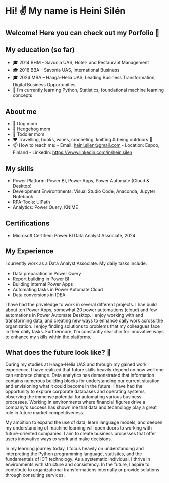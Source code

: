<h1>Hi! ✌️ My name is Heini Silén</h1>

<h2>Welcome! Here you can check out my Porfolio 🔎</h2>

## My education (so far)
- 🎓 2014 BHM - Savonia UAS, Hotel- and Restaurant Management
- 🎓 2018 BBA – Savonia UAS, International Business
- 🎓 2024 MBA – Haaga-Helia UAS, Leading Business Transformation, Digital Business Opportunities
- 🌱 I’m currently learning Python, Statistics, foundational machine learning concepts

## About me
- 🐶 Dog mom
- 🦔 Hedgehog mom
- 🍭 Toddler mom
- ❤️ Travelling, books, wines, crocheting, knitting & being outdoors 🌳
- 📫 How to reach me:
        - Email:	heini.silen@gmail.com
        - Location: 	Espoo, Finland
        - LinkedIn: 	https://www.linkedin.com/in/heinisilen


## My skills
- Power Platform: Power BI, Power Apps, Power Automate (Cloud & Desktop)
- Development Environtments: Visual Studio Code, Anaconda, Jupyter Notebook
- RPA-Tools: UiPath
- Analytics: Power Query, KNIME

## Certifications
- Microsoft Certified: Power BI Data Analyst Associate, 2024

## My Experience

I currently work as a Data Analyst Associate. My daily tasks include:
- Data preparation in Power Query
- Report building in Power BI
- Building internal Power Apps
- Automating tasks in Power Automate Cloud
- Data conversions in IDEA

I have had the priveledge to work in several different projects. I hae build about ten Power Apps, somewhat 20 power automations (cloud) and few automations in Power Automate Desktop. I enjoy working with and transforming data, and creating new ways to enhance daily work across the organization. I enjoy finding solutions to problems that my colleagues face in their daily tasks. Furthermore, I'm constantly searchin for innovative ways to enhance my skills within the platforms. 

## What does the future look like? 📍

During my studies at Haaga-Helia UAS and through my gained work experience, I have realized that future skills heavily depend on how well one can embrace change. Data analytics has demonstrated that information contains numerous building blocks for understanding our current situation and envisioning what it could become in the future. I have had the opportunity to explore corporate databases and operating systems, observing the immense potential for automating various business processes. Working in environments where financial figures drive a company's success has shown me that data and technology play a great role in future market competitiveness.

My ambition to expand the use of data, learn language models, and deepen my understanding of machine learning will open doors to working with future-oriented companies. I aim to create business processes that offer users innovative ways to work and make decisions.

In my learning journey today, I focus heavily on understanding and interpreting the Python programming language, statistics, and the fundamentals of ICT technology. As a systematic individual, I thrive in environments with structure and consistency. In the future, I aspire to contribute to organizational transformations internally or provide solutions through consulting services.


